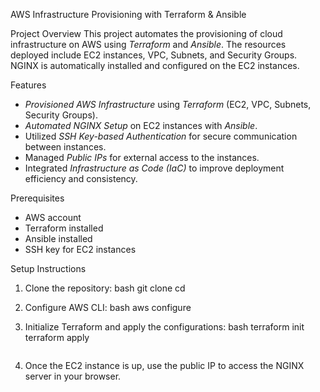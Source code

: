AWS Infrastructure Provisioning with Terraform & Ansible

Project Overview
This project automates the provisioning of cloud infrastructure on AWS using *Terraform* and *Ansible*. The resources deployed include EC2 instances, VPC, Subnets, and Security Groups. NGINX is automatically installed and configured on the EC2 instances.

Features
- *Provisioned AWS Infrastructure* using *Terraform* (EC2, VPC, Subnets, Security Groups).
- *Automated NGINX Setup* on EC2 instances with *Ansible*.
- Utilized *SSH Key-based Authentication* for secure communication between instances.
- Managed *Public IPs* for external access to the instances.
- Integrated *Infrastructure as Code (IaC)* to improve deployment efficiency and consistency.

Prerequisites
- AWS account
- Terraform installed
- Ansible installed
- SSH key for EC2 instances

Setup Instructions

1. Clone the repository:
    bash
    git clone <repo-url>
    cd <project-directory>
    

2. Configure AWS CLI:
    bash
    aws configure
    

3. Initialize Terraform and apply the configurations:
    bash
    terraform init
    terraform apply
    ```

4. Once the EC2 instance is up, use the public IP to access the NGINX server in your browser.
